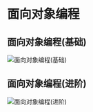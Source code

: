 # 面向对象编程
## 面向对象编程(基础)
![面向对象编程(基础)](https://raw.githubusercontent.com/woaielf/woaielf.github.io/master/_posts/media/15233609547427/12.png)

## 面向对象编程(进阶)
![面向对象编程(进阶)](https://raw.githubusercontent.com/woaielf/woaielf.github.io/master/_posts/media/15233609547427/13.png)